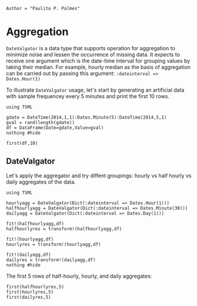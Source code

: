 ```@meta
Author = "Paulito P. Palmes"
```

# Aggregation 
`DateValgator` is a data type that supports operation 
for aggregation to minimize noise and 
lessen the occurrence of missing data. It expects to receive one
argument which is the date-time interval for grouping values by taking 
their median. For example, hourly median as the basis of aggregation
can be carried out by passing this argument: `:dateinterval => Dates.Hour(1)`

To illustrate `DateValgator` usage, let's start by 
generating an artificial data with sample
frequencey every 5 minutes and print the first 10 rows.

```@example datevalgator
using TSML

gdate = DateTime(2014,1,1):Dates.Minute(5):DateTime(2014,5,1)
gval = rand(length(gdate))
df = DataFrame(Date=gdate,Value=gval)
nothing #hide
```

```@repl datevalgator
first(df,10)
```


## DateValgator

Let's apply the aggregator and try diffent groupings: hourly vs half hourly
vs daily aggregates of the data.

```@example datevalgator
using TSML

hourlyagg = DateValgator(Dict(:dateinterval => Dates.Hour(1)))
halfhourlyagg = DateValgator(Dict(:dateinterval => Dates.Minute(30)))
dailyagg = DateValgator(Dict(:dateinterval => Dates.Day(1)))

fit!(halfhourlyagg,df)
halfhourlyres = transform!(halfhourlyagg,df)

fit!(hourlyagg,df)
hourlyres = transform!(hourlyagg,df)

fit!(dailyagg,df)
dailyres = transform!(dailyagg,df)
nothing #hide
```

The first 5 rows of half-hourly, hourly, and daily aggregates:
```@repl datevalgator
first(halfhourlyres,5)
first(hourlyres,5)
first(dailyres,5)
```
